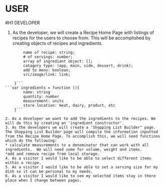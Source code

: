 # USER


#H1 DEVELOPER

1. As the developer, we will create a Recipe Home Page with listings of recipes for the users to choose from. This will be accomplished by creating objects of recipes and ingredients.    
```var Recipes = function(){
        name of recipe: string;
        # of servings: number;
        array of ingrediant object: [];
        catagory type: (app, main, side, dessert, drink);
        add to menu: boolean;
        src/image/link: link;

    }```
```var ingredients = function (){
        name: string
        quantity: number
        measurement: units
        store location: meat, dairy, product, etc
    }```

2. As a developer we want to add the ingredients to the recipes. We will do this by creating an 'ingredient constructor'.
3. As the developers we will create a 'Shopping List Builder" page.  The Shopping List Builder page will compile the information inputted from the Recipe Home Page. To accomplish this, we will need functions which do the following:
* calculate measurements to a denominator that can work with all ingredients.  We will need some for volume, weight and items.
*add and remove recipe from local storage.
4. As a visitor I would like to be able to select different items within a recipe.
5. As a visitor I would like to be able to set a serving size for my dish so it can be personal to my needs.
6. As a visitor I would like to see my selected items stay in there place when I change between pages.